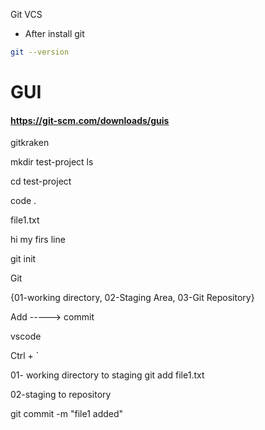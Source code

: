  Git VCS

* After install git

```bash
git --version
```

# GUI

#### https://git-scm.com/downloads/guis


gitkraken

mkdir test-project
ls

cd test-project

code .


file1.txt

hi my firs line



git init


Git

{01-working directory, 02-Staging Area, 03-Git Repository}


Add -----> commit


vscode

Ctrl + `

01- working directory to staging 
git add file1.txt

02-staging to repository


git commit -m "file1 added"
























  

